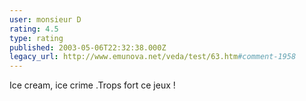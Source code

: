 ```yaml
---
user: monsieur D
rating: 4.5
type: rating
published: 2003-05-06T22:32:38.000Z
legacy_url: http://www.emunova.net/veda/test/63.htm#comment-1958
---
```

Ice cream, ice crime .Trops fort ce jeux !
